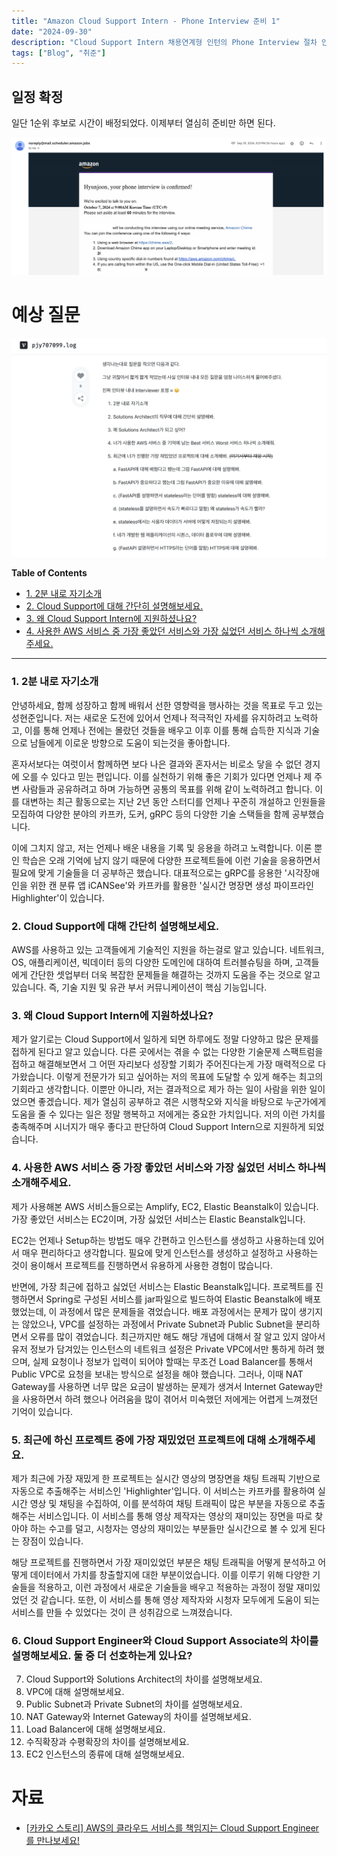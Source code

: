 ```yaml
---
title: "Amazon Cloud Support Intern - Phone Interview 준비 1"
date: "2024-09-30"
description: "Cloud Support Intern 채용연계형 인턴의 Phone Interview 절차 안내."
tags: ["Blog", "취준"]
---
```


## 일정 확정 <!-- omit from toc --> 

일단 1순위 후보로 시간이 배정되었다. 이제부터 열심히 준비만 하면 된다.

![confirmed](../../../images/job/intern/amazon/interviewconfirmed.png)

# 예상 질문 <!-- omit from toc --> 

![ex](../../../images/job/intern/amazon/chimequestionex.png)

**Table of Contents**
- [1. 2분 내로 자기소개](#1-2분-내로-자기소개)
- [2. Cloud Support에 대해 간단히 설명해보세요.](#2-cloud-support에-대해-간단히-설명해보세요)
- [3. 왜 Cloud Support Intern에 지원하셨나요?](#3-왜-cloud-support-intern에-지원하셨나요)
- [4. 사용한 AWS 서비스 중 가장 좋았던 서비스와 가장 싫었던 서비스 하나씩 소개해주세요.](#4-사용한-aws-서비스-중-가장-좋았던-서비스와-가장-싫었던-서비스-하나씩-소개해주세요)



---

### 1. 2분 내로 자기소개
안녕하세요, 함께 성장하고 함께 배워서 선한 영향력을 행사하는 것을 목표로 두고 있는 성현준입니다. 저는 새로운 도전에 있어서 언제나 적극적인 자세를 유지하려고 노력하고, 이를 통해 언제나 전에는 몰랐던 것들을 배우고 이후 이를 통해 습득한 지식과 기술으로 남들에게 이로운 방향으로 도움이 되는것을 좋아합니다. 

혼자서보다는 여럿이서 함께하면 보다 나은 결과와 혼자서는 비로소 닿을 수 없던 경지에 오를 수 있다고 믿는 편입니다. 이를 실천하기 위해 좋은 기회가 있다면 언제나 제 주변 사람들과 공유하려고 하며 가능하면 공통의 목표를 위해 같이 노력하려고 합니다. 이를 대변하는 최근 활동으로는 지난 2년 동안 스터디를 언제나 꾸준히 개설하고 인원들을 모집하여 다양한 분야의 카프카, 도커, gRPC 등의 다양한 기술 스택들을 함께 공부했습니다.

이에 그치지 않고, 저는 언제나 배운 내용을 기록 및 응용을 하려고 노력합니다. 이론 뿐인 학습은 오래 기억에 남지 않기 때문에 다양한 프로젝트들에 이런 기술을 응용하면서 필요에 맞게 기술들을 더 공부하곤 했습니다. 대표적으로는 gRPC를 응용한 '시각장애인을 위한 캔 분류 앱 iCANSee'와 카프카를 활용한 '실시간 명장면 생성 파이프라인 Highlighter'이 있습니다.

### 2. Cloud Support에 대해 간단히 설명해보세요.
AWS를 사용하고 있는 고객들에게 기술적인 지원을 하는걸로 알고 있습니다. 네트워크, OS, 애플리케이션, 빅데이터 등의 다양한 도메인에 대하여 트러블슈팅을 하며, 고객들에게 간단한 셋업부터 더욱 복잡한 문제들을 해결하는 것까지 도움을 주는 것으로 알고 있습니다. 즉, 기술 지원 및 유관 부서 커뮤니케이션이 핵심 기능입니다. 

### 3. 왜 Cloud Support Intern에 지원하셨나요?
제가 알기로는 Cloud Support에서 일하게 되면 하루에도 정말 다양하고 많은 문제를 접하게 된다고 알고 있습니다. 다른 곳에서는 겪을 수 없는 다양한 기술문제 스팩트럼을 접하고 해결해보면서 그 어떤 자리보다 성장할 기회가 주어진다는게 가장 매력적으로 다가왔습니다. 이렇게 전문가가 되고 싶어하는 저의 목표에 도달할 수 있게 해주는 최고의 기회라고 생각합니다. 이뿐만 아니라, 저는 결과적으로 제가 하는 일이 사람을 위한 일이었으면 좋겠습니다. 제가 열심히 공부하고 겪은 시행착오와 지식을 바탕으로 누군가에게 도움을 줄 수 있다는 일은 정말 행복하고 저에게는 중요한 가치입니다. 저의 이런 가치를 충족해주며 시너지가 매우 좋다고 판단하여 Cloud Support Intern으로 지원하게 되었습니다.

### 4. 사용한 AWS 서비스 중 가장 좋았던 서비스와 가장 싫었던 서비스 하나씩 소개해주세요.
제가 사용해본 AWS 서비스들으로는 Amplify, EC2, Elastic Beanstalk이 있습니다. 가장 좋았던 서비스는 EC2이며, 가장 싫었던 서비스는 Elastic Beanstalk입니다.

EC2는 언제나 Setup하는 방법도 매우 간편하고 인스턴스를 생성하고 사용하는데 있어서 매우 편리하다고 생각합니다. 필요에 맞게 인스턴스를 생성하고 설정하고 사용하는 것이 용이해서 프로젝트를 진행하면서 유용하게 사용한 경험이 많습니다.

반면에, 가장 최근에 접하고 싫었던 서비스는 Elastic Beanstalk입니다. 프로젝트를 진행하면서 Spring로 구성된 서비스를 jar파일으로 빌드하여 Elastic Beanstalk에 배포했었는데, 이 과정에서 많은 문제들을 겪었습니다. 배포 과정에서는 문제가 많이 생기지는 않았으나, VPC를 설정하는 과정에서 Private Subnet과 Public Subnet을 분리하면서 오류를 많이 겪었습니다. 최근까지만 해도 해당 개념에 대해서 잘 알고 있지 않아서 유저 정보가 담겨있는 인스턴스의 네트워크 설정은 Private VPC에서만 통하게 하려 했으며, 실제 요청이나 정보가 입력이 되어야 할때는 무조건 Load Balancer를 통해서 Public VPC로 요청을 보내는 방식으로 설정을 해야 했습니다. 그러나, 이때 NAT Gateway를 사용하면 너무 많은 요금이 발생하는 문제가 생겨서 Internet Gateway만을 사용하면서 하려 했으나 어려움을 많이 겪어서 미숙했던 저에게는 어렵게 느껴졌던 기억이 있습니다.


### 5. 최근에 하신 프로젝트 중에 가장 재밌었던 프로젝트에 대해 소개해주세요.
제가 최근에 가장 재밌게 한 프로젝트는 실시간 영상의 명장면을 채팅 트래픽 기반으로 자동으로 추출해주는 서비스인 'Highlighter'입니다. 이 서비스는 카프카를 활용하여 실시간 영상 및 채팅을 수집하여, 이를 분석하여 채팅 트래픽이 많은 부분을 자동으로 추출해주는 서비스입니다. 이 서비스를 통해 영상 제작자는 영상의 재미있는 장면을 따로 찾아야 하는 수고를 덜고, 시청자는 영상의 재미있는 부분들만 실시간으로 볼 수 있게 된다는 장점이 있습니다. 

해당 프로젝트를 진행하면서 가장 재미있었던 부분은 채팅 트래픽을 어떻게 분석하고 어떻게 데이터에서 가치를 창출할지에 대한 부분이었습니다. 이를 이루기 위해 다양한 기술들을 적용하고, 이런 과정에서 새로운 기술들을 배우고 적용하는 과정이 정말 재미있었던 것 같습니다. 또한, 이 서비스를 통해 영상 제작자와 시청자 모두에게 도움이 되는 서비스를 만들 수 있었다는 것이 큰 성취감으로 느껴졌습니다.

### 6. Cloud Support Engineer와 Cloud Support Associate의 차이를 설명해보세요. 둘 중 더 선호하는게 있나요?

7. Cloud Support와 Solutions Architect의 차이를 설명해보세요.
8. VPC에 대해 설명해보세요.
9. Public Subnet과 Private Subnet의 차이를 설명해보세요.
10. NAT Gateway와 Internet Gateway의 차이를 설명해보세요.
11. Load Balancer에 대해 설명해보세요.
12. 수직확장과 수평확장의 차이를 설명해보세요.
13. EC2 인스턴스의 종류에 대해 설명해보세요.



# 자료
- [[카카오 스토리] AWS의 클라우드 서비스를 책임지는 Cloud Support Engineer를 만나보세요!](https://pf.kakao.com/_YJUIxj/106909935)